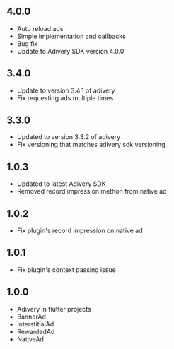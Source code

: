 ## 4.0.0
* Auto reload ads
* Simple implementation and callbacks
* Bug fix
* Update to Adivery SDK version 4.0.0

## 3.4.0
* Update to version 3.4.1 of adivery
* Fix requesting ads multiple times

## 3.3.0
* Updated to version 3.3.2 of adivery
* Fix versioning that matches adivery sdk versioning.

## 1.0.3

* Updated to latest Adivery SDK
* Removed record impression methon from native ad

## 1.0.2

* Fix plugin's record impression on native ad

## 1.0.1

* Fix plugin's context passing issue

## 1.0.0

* Adivery in flutter projects
* BannerAd
* InterstitialAd
* RewardedAd
* NativeAd
